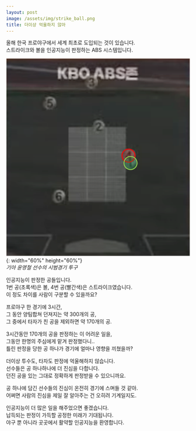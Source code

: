 ```yaml
---
layout: post
image: /assets/img/strike_ball.png
title: 더이상 억울하지 않아
---
```


올해 한국 프로야구에서 세계 최초로 도입되는 것이 있습니다.  
스트라이크와 볼을 인공지능이 판정하는 ABS 시스템입니다.  

![ABS존](/assets/img/strike_ball.png){: width="60%" height="60%"}  
*기아 윤영철 선수의 시범경기 투구*  

인공지능이 판정한 공들입니다.  
1번 공(초록색)은 볼, 4번 공(빨간색)은 스트라이크였습니다.  
이 정도 차이를 사람이 구분할 수 있을까요?  

프로야구 한 경기에 3시간,  
그 동안 양팀합쳐 던져지는 약 300개의 공,  
그 중에서 타자가 친 공을 제외하면 약 170개의 공.  

3시간동안 170개의 공을 판정하는 이 어려운 일을,  
그동안 한명의 주심에게 맡겨 판정했다니..  
틀린 판정을 당한 공 하나가 경기에 얼마나 영향을 끼쳤을까?  

더이상 투수도, 타자도 판정에 억울해하지 않습니다.  
선수들은 공 하나하나에 더 진심을 다합니다.  
던진 공을 있는 그대로 정확하게 판정받을 수 있으니까요.  

공 하나에 담긴 선수들의 진심이 온전히 경기에 스며들 것 같아.   
어쩌면 사람의 진심을 제일 잘 알아주는 건 오히려 기계일지도.  

인공지능이 더 많은 일을 해주었으면 좋겠습니다.  
납득되는 판정이 가득할 공정한 미래가 기대됩니다.  
야구 뿐 아니라 곳곳에서 활약할 인공지능을 환영합니다.  
